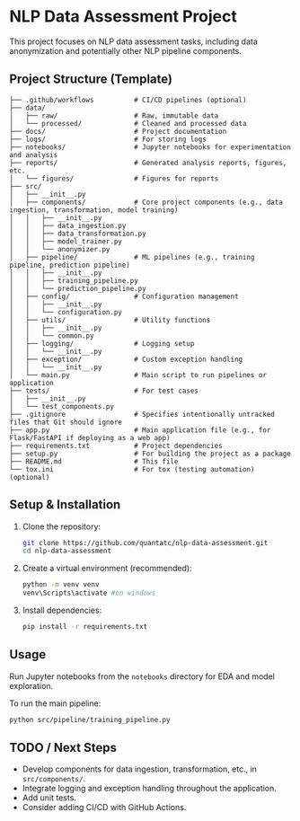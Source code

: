 # NLP Data Assessment Project

This project focuses on NLP data assessment tasks, including data anonymization and potentially other NLP pipeline components.

## Project Structure (Template)


```
├── .github/workflows          # CI/CD pipelines (optional)
├── data/
│   ├── raw/                   # Raw, immutable data
│   └── processed/             # Cleaned and processed data
├── docs/                      # Project documentation
├── logs/                      # For storing logs
├── notebooks/                 # Jupyter notebooks for experimentation and analysis
├── reports/                   # Generated analysis reports, figures, etc.
│   └── figures/               # Figures for reports
├── src/
│   ├── __init__.py
│   ├── components/            # Core project components (e.g., data ingestion, transformation, model training)
│   │   ├── __init__.py
│   │   ├── data_ingestion.py
│   │   ├── data_transformation.py
│   │   ├── model_trainer.py
│   │   └── anonymizer.py
│   ├── pipeline/              # ML pipelines (e.g., training pipeline, prediction pipeline)
│   │   ├── __init__.py
│   │   ├── training_pipeline.py
│   │   └── prediction_pipeline.py
│   ├── config/                # Configuration management
│   │   ├── __init__.py
│   │   └── configuration.py
│   ├── utils/                 # Utility functions
│   │   ├── __init__.py
│   │   └── common.py
│   ├── logging/               # Logging setup
│   │   └── __init__.py
│   ├── exception/             # Custom exception handling
│   │   └── __init__.py
│   └── main.py                # Main script to run pipelines or application
├── tests/                     # For test cases
│   ├── __init__.py
│   └── test_components.py
├── .gitignore                 # Specifies intentionally untracked files that Git should ignore
├── app.py                     # Main application file (e.g., for Flask/FastAPI if deploying as a web app)
├── requirements.txt           # Project dependencies
├── setup.py                   # For building the project as a package
├── README.md                  # This file
└── tox.ini                    # For tox (testing automation) (optional)
```

## Setup & Installation

1. Clone the repository:
   ```bash
   git clone https://github.com/quantatc/nlp-data-assessment.git
   cd nlp-data-assessment
   ```
2. Create a virtual environment (recommended):
   ```bash
   python -m venv venv
   venv\Scripts\activate #on windows
   ```
3. Install dependencies:
   ```bash
   pip install -r requirements.txt
   ```

## Usage

Run Jupyter notebooks from the `notebooks` directory for EDA and model exploration.

To run the main pipeline:
```bash
python src/pipeline/training_pipeline.py
```


## TODO / Next Steps

*   Develop components for data ingestion, transformation, etc., in `src/components/`.
*   Integrate logging and exception handling throughout the application.
*   Add unit tests.
*   Consider adding CI/CD with GitHub Actions.
